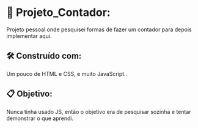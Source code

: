 # 🚀 Projeto_Contador:
Projeto pessoal onde pesquisei formas de fazer um contador para depois implementar aqui.
## 🛠️ Construído com:
Um pouco de HTML e CSS, e muito JavaScript..
## 📋 Objetivo:
Nunca tinha usado JS, então o objetivo era de pesquisar sozinha e tentar demonstrar o que aprendi.
